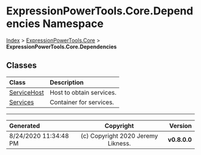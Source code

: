 ﻿# ExpressionPowerTools.Core.Dependencies Namespace

[Index](../index.md) > [ExpressionPowerTools.Core](ExpressionPowerTools.Core.a.md) > **ExpressionPowerTools.Core.Dependencies**

## Classes

| Class | Description |
| :-- | :-- |
| [ServiceHost](ExpressionPowerTools.Core.Dependencies.ServiceHost.cs.md) | Host to obtain services. |
| [Services](ExpressionPowerTools.Core.Dependencies.Services.cs.md) | Container for services. |


---

| Generated | Copyright | Version |
| :-- | :-: | --: |
| 8/24/2020 11:34:48 PM | (c) Copyright 2020 Jeremy Likness. | **v0.8.0.0** |
